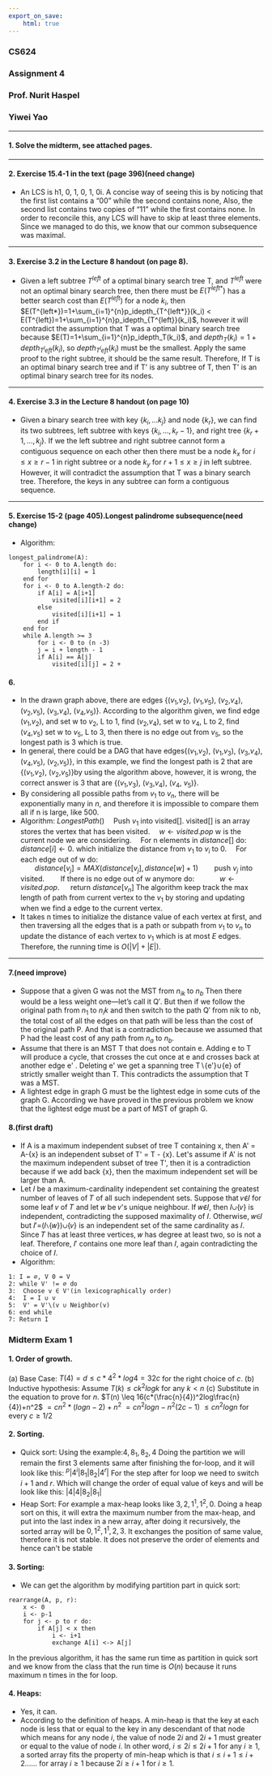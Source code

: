 ```yaml
---
export_on_save:
    html: true
---
```

### CS624
### Assignment 4
### Prof. Nurit Haspel
### Yiwei Yao
---
#### 1. Solve the midterm, see attached pages.
---
#### 2. Exercise 15.4-1 in the text (page 396)(need change)
* An LCS is h1, 0, 1, 0, 1, 0i. A concise way of seeing this is by noticing that the first list contains a “00” while the second contains none, Also, the second list contains two copies of “11” while the first contains none. In order to reconcile this, any LCS will have to skip at least three elements. Since we managed to do this, we know that our common subsequence was maximal.
---
#### 3. Exercise 3.2 in the Lecture 8 handout (on page 8).
* Given a left subtree $T^{left}$ of a optimal binary search tree T, and $T^{left}$ were not an optimal binary search tree, then there must be $E(T^{left*})$ has a better search cost than $E(T^{left})$ for a node $k_i$, then $E(T^{left*})=1+\sum_{i=1}^{n}p_idepth_{T^{left*}}(k_i) < E(T^{left})=1+\sum_{i=1}^{n}p_idepth_{T^{left}}(k_i)$, however it will contradict the assumption that T was a optimal binary search tree because $E(T)=1+\sum_{i=1}^{n}p_idepth_T(k_i)$, and $depth_T(k_i)=1+depth_{T^left}(k_i)$, so $depth_{T^left}(k_i)$ must be the smallest. Apply the same proof to the right subtree, it should be the same result. Therefore, If T is an optimal binary search tree and if T' is any subtree of T, then T' is an optimal binary search tree for its nodes.
---
#### 4. Exercise 3.3 in the Lecture 8 handout (on page 10)
* Given a binary search tree with key {$k_i,...k_j$} and node {$k_r$}, we can find its two subtrees, left subtree with keys {$k_i,...,k_r-1$}, and right tree {$k_r+1,...,k_j$}. If we the left subtree and right subtree cannot form a contiguous sequence on each other then there must be a node $k_x$ for $i\leq x\geq r-1$ in right subtree or a node $k_y$ for $r+1\leq x\geq j$ in left subtree. However, it will contradict the assumption that T was a binary search tree. Therefore, the keys in any subtree can form a contiguous sequence.
---
#### 5. Exercise 15-2 (page 405).Longest palindrome subsequence(need change)
* Algorithm:
```
longest_palindrome(A):
    for i <- 0 to A.length do:
        length[i][i] = 1
    end for
    for i <- 0 to A.length-2 do:
        if A[i] = A[i+1]
            visited[i][i+1] = 2
        else
            visited[i][i+1] = 1
        end if
    end for
    while A.length >= 3
        for i <- 0 to (n -3)
        j = i + length - 1
        if A[i] == A[j]
            visited[i][j] = 2 + 
```
#### 6.
* In the drawn graph above, there are edges {($v_1$,$v_2$), ($v_1$,$v_5$), ($v_2$,$v_4$), ($v_2$,$v_5$), ($v_3$,$v_4$), ($v_4$,$v_5$)}. According to the algorithm given, we find edge ($v_1$,$v_2$), and set w to $v_2$, L to $1$, find ($v_2$,$v_4$), set w to $v_4$, L to $2$, find ($v_4$,$v_5$) set w to $v_5$, L to $3$, then there is no edge out from $v_5$, so the longest path is $3$ which is true.
* In general, there could be a DAG that have edges{($v_1$,$v_2$), ($v_1$,$v_3$), ($v_3$,$v_4$), ($v_4$,$v_5$), ($v_2$,$v_5$)}, in this example, we find the longest path is $2$ that are {($v_1$,$v_2$), ($v_2$,$v_5$)}by using the algorithm above, however, it is wrong, the correct answer is $3$ that are {($v_1$,$v_3$), ($v_3$,$v_4$), ($v_4$, $v_5$)}.
* By considering all possible paths from $v_1$ to $v_n$, there will be exponentially many in $n$, and therefore it is impossible to compare them all if n is large, like $500$.
* Algorithm: 
$LongestPath()$
&emsp;Push $v_1$ into visited[]. visited[] is an array stores the vertex that has been visited.
&emsp;$w \leftarrow visited.pop$ w is the current node we are considering.
&emsp;For n elements in $distance[]$ do:
&emsp;&emsp;$distance[i] \leftarrow 0$. which initialize the distance from $v_1$ to $v_i$ to 0.
&emsp;For each edge out of w do:   
&emsp;&emsp;$distance[v_j]=MAX(distance[v_j], distance[w]+1)$
&emsp;&emsp;push $v_j$ into visited.
&emsp;&emsp;If there is no edge out of w anymore do:
&emsp;&emsp;&emsp; $w \leftarrow visited.pop$.
&emsp; return $distance[v_n]$
The algorithm keep track the max length of path from current vertex to the $v_1$ by storing and updating when we find a edge to the current vertex.
* It takes n times to initialize the distance value of each vertex at first, and then traversing all the edges that is a path or subpath from $v_1$ to $v_n$ to update the distance of each vertex to $v_1$ which is at most $E$ edges. Therefore, the running time is $O(|V|+|E|)$.
---
#### 7.(need improve)
* Suppose that a given G was not the MST from $n_{ik}$ to $n_b$ Then there would be a less weight one—let’s call it Q′. But then if we follow the original path from $n_1$ to $n_ik$ and then switch to the path Q′ from nik to nb, the total cost of all the edges on that path will be less than the cost of the original path P. And that is a contradiction because we assumed that P had the least cost of any path from $n_a$ to $n_b$.
* Assume that there is an MST T that does not contain e. Adding e to T will produce a cycle, that crosses the cut once at e and crosses back at another edge e' . Deleting e' we get a spanning tree T∖{e'}∪{e} of strictly smaller weight than T. This contradicts the assumption that T was a MST. 
* A lightest edge in graph G must be the lightest edge in some cuts of the graph G. According we have proved in the previous problem we know that the lightest edge must be a part of MST of graph G. 
#### 8.(first draft)
* If A is a maximum independent subset of tree T containing x, then A' = A-{x} is an independent subset of T' = T - {x}. Let's assume if A' is not the maximum independent subset of tree T', then it is a contradiction because if we add back {x}, then the maximum independent set will be larger than A.
* Let 𝐼 be a maximum-cardinality independent set containing the greatest number of leaves of 𝑇 of all such independent sets. Suppose that 𝑣∉𝐼 for some leaf 𝑣 of 𝑇 and let 𝑤 be 𝑣's unique neighbour. If 𝑤∉𝐼, then 𝐼∪{𝑣} is independent, contradicting the supposed maximality of 𝐼. Otherwise, 𝑤∈𝐼 but 𝐼′=(𝐼∖{𝑤})∪{𝑣} is an independent set of the same cardinality as 𝐼. Since 𝑇 has at least three vertices, 𝑤 has degree at least two, so is not a leaf. Therefore, 𝐼′ contains one more leaf than 𝐼, again contradicting the choice of 𝐼.
* Algorithm:
```
1: I = ∅, V 0 = V
2: while V' != ∅ do
3:  Choose v ∈ V'(in lexicographically order)
4:  I = I ∪ v
5:  V' = V'\(v ∪ Neighbor(v)
6: end while
7: Return I
```
<div style="page-break-after: always;"></div>

### Midterm Exam 1 
#### 1. Order of growth.
(a) Base Case: $T(4) = d \leq c*4^2*log4=32c$ for the right choice of $c$.
(b) Inductive hypothesis: Assume $T(k) \leq ck^2logk$ for any $k < n$
(c) Substitute  in the equation to prove for $n$.
$T(n) \leq 16(c*(\frac{n}{4})^2log\frac{n}{4})+n^2$
$=cn^2*(logn-2)+n^2$
$=cn^2logn-n^2(2c-1)$
$\leq cn^2logn$ for every $c\geq 1/2$
#### 2. Sorting.
* Quick sort:
Using the example:$4,8_1,8_2,4$
Doing the partition we will remain the first 3 elements same after finishing the for-loop, and it will look like this:
$^p|4^i|8_1|8_2|4^r|$
For the step after for loop we need to switch $i+1$ and $r$. Which will change the order of equal value of keys and will be look like this:
$|4|4|8_2|8_1|$
* Heap Sort:
For example a max-heap looks like 
$3, 2, 1^1, 1^2, 0$. Doing a heap sort on this, it will extra the maximum number from the max-heap, and put into the last index in a new array, after doing it recursively, the sorted array will be $0, 1^2, 1^1, 2, 3$. It exchanges the position of same value, therefore it is not stable.
It does not preserve the order of elements and hence can't be stable
#### 3. Sorting:
* We can get the algorithm by modifying partition part in quick sort:
```
rearrange(A, p, r):
    x <- 0
    i <- p-1
    for j <- p to r do:
        if A[j] < x then
            i <- i+1
            exchange A[i] <-> A[j]
```
In the previous algorithm, it has the same run time as partition in quick sort and we know from the class that the run time is $O(n)$ because it runs maximum n times in the for loop.
#### 4. Heaps:
* Yes, it can.
* According to the definition of heaps. A min-heap is that the key at each node is less that or equal to the key in any descendant of that node which means for any node $i$, the value of node $2i$ and $2i+1$ must greater or equal to the value of node $i$. In other word, $i\leq 2i \leq 2i+1$ for any $i\geq 1$, a sorted array fits the property of min-heap which is that $i\leq i+1\leq i+2......$ for array $i\geq 1$ because $2i\geq i+1$ for $i\geq 1$.
